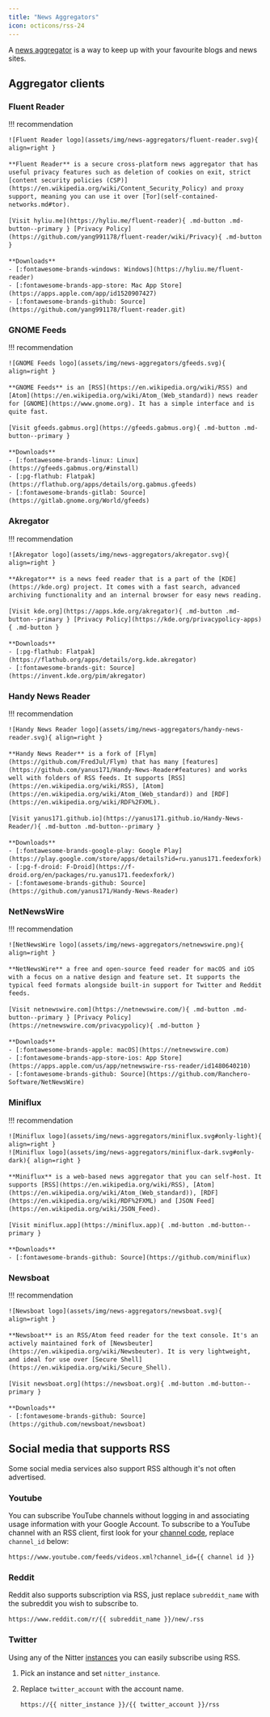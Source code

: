 ```yaml
---
title: "News Aggregators"
icon: octicons/rss-24
---
```


A [news aggregator](https://en.wikipedia.org/wiki/News_aggregator) is a way to keep up with your favourite blogs and news sites.

## Aggregator clients

### Fluent Reader

!!! recommendation

    ![Fluent Reader logo](assets/img/news-aggregators/fluent-reader.svg){ align=right }

    **Fluent Reader** is a secure cross-platform news aggregator that has useful privacy features such as deletion of cookies on exit, strict [content security policies (CSP)](https://en.wikipedia.org/wiki/Content_Security_Policy) and proxy support, meaning you can use it over [Tor](self-contained-networks.md#tor).

    [Visit hyliu.me](https://hyliu.me/fluent-reader){ .md-button .md-button--primary } [Privacy Policy](https://github.com/yang991178/fluent-reader/wiki/Privacy){ .md-button }

    **Downloads**
    - [:fontawesome-brands-windows: Windows](https://hyliu.me/fluent-reader)
    - [:fontawesome-brands-app-store: Mac App Store](https://apps.apple.com/app/id1520907427)
    - [:fontawesome-brands-github: Source](https://github.com/yang991178/fluent-reader.git)

### GNOME Feeds

!!! recommendation

    ![GNOME Feeds logo](assets/img/news-aggregators/gfeeds.svg){ align=right }

    **GNOME Feeds** is an [RSS](https://en.wikipedia.org/wiki/RSS) and [Atom](https://en.wikipedia.org/wiki/Atom_(Web_standard)) news reader for [GNOME](https://www.gnome.org). It has a simple interface and is quite fast.

    [Visit gfeeds.gabmus.org](https://gfeeds.gabmus.org){ .md-button .md-button--primary }

    **Downloads**
    - [:fontawesome-brands-linux: Linux](https://gfeeds.gabmus.org/#install)
    - [:pg-flathub: Flatpak](https://flathub.org/apps/details/org.gabmus.gfeeds)
    - [:fontawesome-brands-gitlab: Source](https://gitlab.gnome.org/World/gfeeds)

### Akregator

!!! recommendation

    ![Akregator logo](assets/img/news-aggregators/akregator.svg){ align=right }

    **Akregator** is a news feed reader that is a part of the [KDE](https://kde.org) project. It comes with a fast search, advanced archiving functionality and an internal browser for easy news reading.

    [Visit kde.org](https://apps.kde.org/akregator){ .md-button .md-button--primary } [Privacy Policy](https://kde.org/privacypolicy-apps){ .md-button }

    **Downloads**
    - [:pg-flathub: Flatpak](https://flathub.org/apps/details/org.kde.akregator)
    - [:fontawesome-brands-git: Source](https://invent.kde.org/pim/akregator)

### Handy News Reader

!!! recommendation

    ![Handy News Reader logo](assets/img/news-aggregators/handy-news-reader.svg){ align=right }

    **Handy News Reader** is a fork of [Flym](https://github.com/FredJul/Flym) that has many [features](https://github.com/yanus171/Handy-News-Reader#features) and works well with folders of RSS feeds. It supports [RSS](https://en.wikipedia.org/wiki/RSS), [Atom](https://en.wikipedia.org/wiki/Atom_(Web_standard)) and [RDF](https://en.wikipedia.org/wiki/RDF%2FXML).

    [Visit yanus171.github.io](https://yanus171.github.io/Handy-News-Reader/){ .md-button .md-button--primary }

    **Downloads**
    - [:fontawesome-brands-google-play: Google Play](https://play.google.com/store/apps/details?id=ru.yanus171.feedexfork)
    - [:pg-f-droid: F-Droid](https://f-droid.org/en/packages/ru.yanus171.feedexfork/)
    - [:fontawesome-brands-github: Source](https://github.com/yanus171/Handy-News-Reader)

### NetNewsWire

!!! recommendation

    ![NetNewsWire logo](assets/img/news-aggregators/netnewswire.png){ align=right }

    **NetNewsWire** a free and open-source feed reader for macOS and iOS with a focus on a native design and feature set. It supports the typical feed formats alongside built-in support for Twitter and Reddit feeds.

    [Visit netnewswire.com](https://netnewswire.com/){ .md-button .md-button--primary } [Privacy Policy](https://netnewswire.com/privacypolicy){ .md-button }

    **Downloads**
    - [:fontawesome-brands-apple: macOS](https://netnewswire.com)
    - [:fontawesome-brands-app-store-ios: App Store](https://apps.apple.com/us/app/netnewswire-rss-reader/id1480640210)
    - [:fontawesome-brands-github: Source](https://github.com/Ranchero-Software/NetNewsWire)

### Miniflux

!!! recommendation

    ![Miniflux logo](assets/img/news-aggregators/miniflux.svg#only-light){ align=right }
    ![Miniflux logo](assets/img/news-aggregators/miniflux-dark.svg#only-dark){ align=right }

    **Miniflux** is a web-based news aggregator that you can self-host. It supports [RSS](https://en.wikipedia.org/wiki/RSS), [Atom](https://en.wikipedia.org/wiki/Atom_(Web_standard)), [RDF](https://en.wikipedia.org/wiki/RDF%2FXML) and [JSON Feed](https://en.wikipedia.org/wiki/JSON_Feed).

    [Visit miniflux.app](https://miniflux.app){ .md-button .md-button--primary }

    **Downloads**
    - [:fontawesome-brands-github: Source](https://github.com/miniflux)

### Newsboat

!!! recommendation

    ![Newsboat logo](assets/img/news-aggregators/newsboat.svg){ align=right }

    **Newsboat** is an RSS/Atom feed reader for the text console. It's an actively maintained fork of [Newsbeuter](https://en.wikipedia.org/wiki/Newsbeuter). It is very lightweight, and ideal for use over [Secure Shell](https://en.wikipedia.org/wiki/Secure_Shell).

    [Visit newsboat.org](https://newsboat.org){ .md-button .md-button--primary }

    **Downloads**
    - [:fontawesome-brands-github: Source](https://github.com/newsboat/newsboat)

## Social media that supports RSS

Some social media services also support RSS although it's not often advertised.

### Youtube

You can subscribe YouTube channels without logging in and associating usage information with your Google Account. To subscribe to a YouTube channel with an RSS client, first look for your [channel code](https://support.google.com/youtube/answer/6180214), replace `channel_id` below:

```text
https://www.youtube.com/feeds/videos.xml?channel_id={{ channel id }}
```

### Reddit

Reddit also supports subscription via RSS, just replace `subreddit_name` with the subreddit you wish to subscribe to.

```text
https://www.reddit.com/r/{{ subreddit_name }}/new/.rss
```

### Twitter

Using any of the Nitter [instances](https://github.com/zedeus/nitter/wiki/Instances) you can easily subscribe using RSS.

1. Pick an instance and set `nitter_instance`.
2. Replace `twitter_account` with the account name.

   ```text
   https://{{ nitter_instance }}/{{ twitter_account }}/rss
   ```
